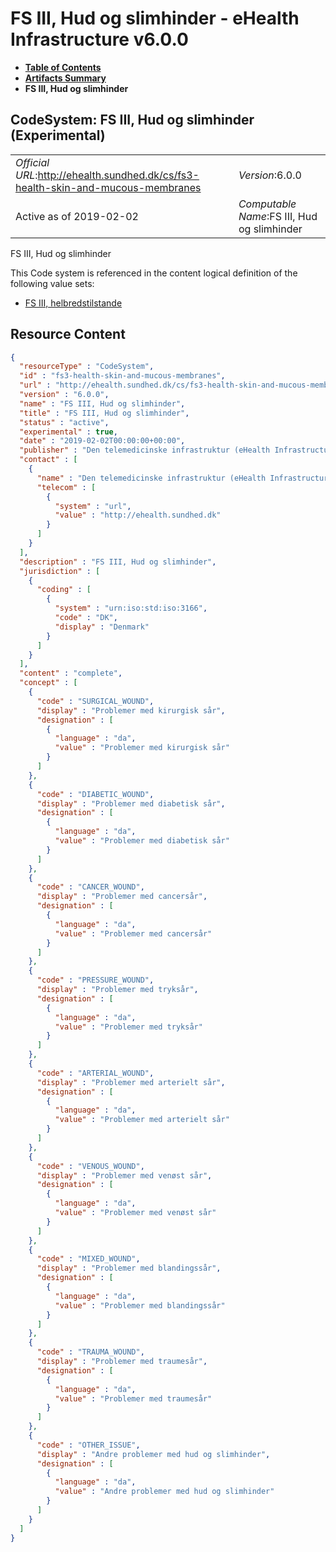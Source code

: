 # FS III, Hud og slimhinder - eHealth Infrastructure v6.0.0

* [**Table of Contents**](toc.md)
* [**Artifacts Summary**](artifacts.md)
* **FS III, Hud og slimhinder**

## CodeSystem: FS III, Hud og slimhinder (Experimental) 

| | |
| :--- | :--- |
| *Official URL*:http://ehealth.sundhed.dk/cs/fs3-health-skin-and-mucous-membranes | *Version*:6.0.0 |
| Active as of 2019-02-02 | *Computable Name*:FS III, Hud og slimhinder |

 
FS III, Hud og slimhinder 

 This Code system is referenced in the content logical definition of the following value sets: 

* [FS III, helbredstilstande](ValueSet-fs3-health.md)



## Resource Content

```json
{
  "resourceType" : "CodeSystem",
  "id" : "fs3-health-skin-and-mucous-membranes",
  "url" : "http://ehealth.sundhed.dk/cs/fs3-health-skin-and-mucous-membranes",
  "version" : "6.0.0",
  "name" : "FS III, Hud og slimhinder",
  "title" : "FS III, Hud og slimhinder",
  "status" : "active",
  "experimental" : true,
  "date" : "2019-02-02T00:00:00+00:00",
  "publisher" : "Den telemedicinske infrastruktur (eHealth Infrastructure)",
  "contact" : [
    {
      "name" : "Den telemedicinske infrastruktur (eHealth Infrastructure)",
      "telecom" : [
        {
          "system" : "url",
          "value" : "http://ehealth.sundhed.dk"
        }
      ]
    }
  ],
  "description" : "FS III, Hud og slimhinder",
  "jurisdiction" : [
    {
      "coding" : [
        {
          "system" : "urn:iso:std:iso:3166",
          "code" : "DK",
          "display" : "Denmark"
        }
      ]
    }
  ],
  "content" : "complete",
  "concept" : [
    {
      "code" : "SURGICAL_WOUND",
      "display" : "Problemer med kirurgisk sår",
      "designation" : [
        {
          "language" : "da",
          "value" : "Problemer med kirurgisk sår"
        }
      ]
    },
    {
      "code" : "DIABETIC_WOUND",
      "display" : "Problemer med diabetisk sår",
      "designation" : [
        {
          "language" : "da",
          "value" : "Problemer med diabetisk sår"
        }
      ]
    },
    {
      "code" : "CANCER_WOUND",
      "display" : "Problemer med cancersår",
      "designation" : [
        {
          "language" : "da",
          "value" : "Problemer med cancersår"
        }
      ]
    },
    {
      "code" : "PRESSURE_WOUND",
      "display" : "Problemer med tryksår",
      "designation" : [
        {
          "language" : "da",
          "value" : "Problemer med tryksår"
        }
      ]
    },
    {
      "code" : "ARTERIAL_WOUND",
      "display" : "Problemer med arterielt sår",
      "designation" : [
        {
          "language" : "da",
          "value" : "Problemer med arterielt sår"
        }
      ]
    },
    {
      "code" : "VENOUS_WOUND",
      "display" : "Problemer med venøst sår",
      "designation" : [
        {
          "language" : "da",
          "value" : "Problemer med venøst sår"
        }
      ]
    },
    {
      "code" : "MIXED_WOUND",
      "display" : "Problemer med blandingssår",
      "designation" : [
        {
          "language" : "da",
          "value" : "Problemer med blandingssår"
        }
      ]
    },
    {
      "code" : "TRAUMA_WOUND",
      "display" : "Problemer med traumesår",
      "designation" : [
        {
          "language" : "da",
          "value" : "Problemer med traumesår"
        }
      ]
    },
    {
      "code" : "OTHER_ISSUE",
      "display" : "Andre problemer med hud og slimhinder",
      "designation" : [
        {
          "language" : "da",
          "value" : "Andre problemer med hud og slimhinder"
        }
      ]
    }
  ]
}

```
